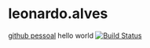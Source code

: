 # leonardo.alves
[github pessoal](http://www.github.com/leunardo)
hello world
[![Build Status](https://travis-ci.org/cwi-crescer-2017-1/leonardo.alves.svg?branch=master)](https://travis-ci.org/cwi-crescer-2017-1/leonardo.alves)
